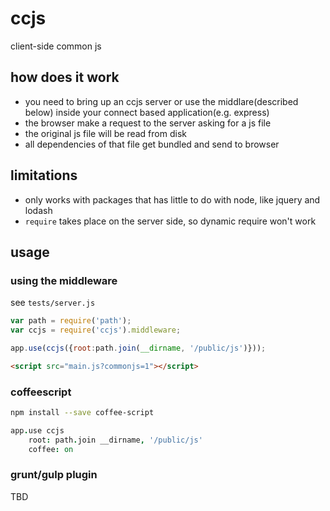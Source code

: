 # ccjs

client-side common js

## how does it work

* you need to bring up an ccjs server or use the middlare(described
below) inside your connect based application(e.g. express)
* the browser make a request to the server asking for a js file
* the original js file will be read from disk
* all dependencies of that file get bundled and send to browser

## limitations

* only works with packages that has little to do with node, like jquery and lodash
* `require` takes place on the server side, so dynamic require won't work

## usage

### using the middleware

see `tests/server.js`

```javascript
var path = require('path');
var ccjs = require('ccjs').middleware;

app.use(ccjs({root:path.join(__dirname, '/public/js')}));
```

```html
<script src="main.js?commonjs=1"></script>
```

### coffeescript

```sh
npm install --save coffee-script
```

```coffee
app.use ccjs
	root: path.join __dirname, '/public/js'
	coffee: on
```

### grunt/gulp plugin

TBD
